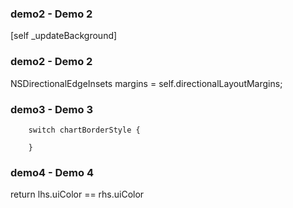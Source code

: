 ### demo2 - Demo 2
[self _updateBackground]

### demo2 - Demo 2
NSDirectionalEdgeInsets margins = self.directionalLayoutMargins;

### demo3 - Demo 3
        switch chartBorderStyle {
            
        }

### demo4 - Demo 4
return lhs.uiColor == rhs.uiColor
